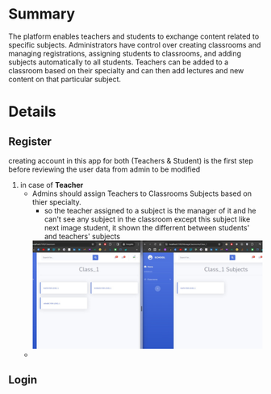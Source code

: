 # Summary
The platform enables teachers and students to exchange content related to specific subjects. Administrators have control over creating classrooms and managing registrations, assigning students to classrooms, and adding subjects automatically to all students. Teachers can be added to a classroom based on their specialty and can then add lectures and new content on that particular subject. 

# Details

## Register
creating account in this app for both (Teachers & Student) is the first step before reviewing the user data from admin to be modified
 1) in case of **Teacher**
	- Admins should assign Teachers to Classrooms Subjects based on thier specialty.
		- so the teacher assigned to a subject is the manager of it and he can't see any subject in the classroom except this subject like next image student, it shown the differrent between students' and teachers' subjects
 		<img src="https://github.com/Abdelrahman-Moharram/SchoolManagementSystem/blob/master/SchoolManagementSystem/wwwroot/files/posts/9243aec7-2cc7-42d8-800c-0c4206891d4e.jpg" width="800px" >
   	- 
	
## Login
